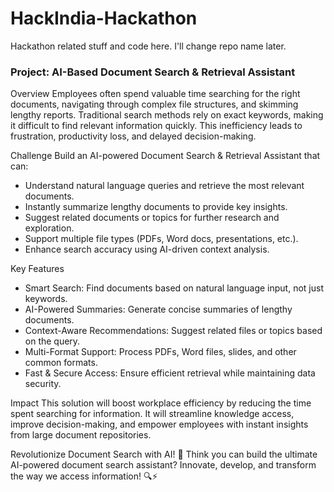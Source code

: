 # HackIndia-Hackathon
Hackathon related stuff and code here. I'll change repo name later. 

### Project: AI-Based Document Search & Retrieval Assistant

Overview
Employees often spend valuable time searching for the right documents, navigating through complex file structures, and skimming lengthy reports. Traditional search methods rely on exact keywords, making it difficult to find relevant information quickly. This inefficiency leads to frustration, productivity loss, and delayed decision-making.

Challenge
Build an AI-powered Document Search & Retrieval Assistant that can:

- Understand natural language queries and retrieve the most relevant documents.
- Instantly summarize lengthy documents to provide key insights.
- Suggest related documents or topics for further research and exploration.
- Support multiple file types (PDFs, Word docs, presentations, etc.).
- Enhance search accuracy using AI-driven context analysis.

Key Features
- Smart Search: Find documents based on natural language input, not just keywords.
- AI-Powered Summaries: Generate concise summaries of lengthy documents.
- Context-Aware Recommendations: Suggest related files or topics based on the query.
- Multi-Format Support: Process PDFs, Word files, slides, and other common formats.
- Fast & Secure Access: Ensure efficient retrieval while maintaining data security.

Impact
This solution will boost workplace efficiency by reducing the time spent searching for information. It will streamline knowledge access, improve decision-making, and empower employees with instant insights from large document repositories.

Revolutionize Document Search with AI! 🚀
Think you can build the ultimate AI-powered document search assistant? Innovate, develop, and transform the way we access information! 🔍⚡
